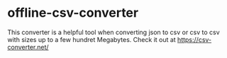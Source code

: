 ﻿# offline-csv-converter
This converter is a helpful tool when converting json to csv or csv to csv with sizes up to a few hundret Megabytes.
Check it out at https://csv-converter.net/
